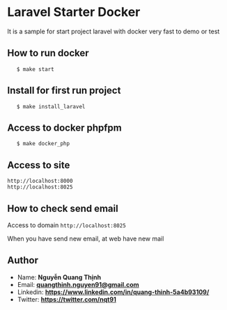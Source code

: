 # Laravel Starter Docker
It is a sample for start project laravel with docker very fast to demo or test
## How to run docker
```
   $ make start
```
## Install for first run project
```
   $ make install_laravel
```
## Access to docker phpfpm
```
   $ make docker_php
```
## Access to site
```
http://localhost:8000
http://localhost:8025
```

## How to check send email
Access to domain `http://localhost:8025`

When you have send new email, at web have new mail

## Author

* Name: **Nguyễn Quang Thịnh**
* Email: **quangthinh.nguyen91@gmail.com**
* Linkedin: **https://www.linkedin.com/in/quang-thinh-5a4b93109/**
* Twitter: **https://twitter.com/nqt91**